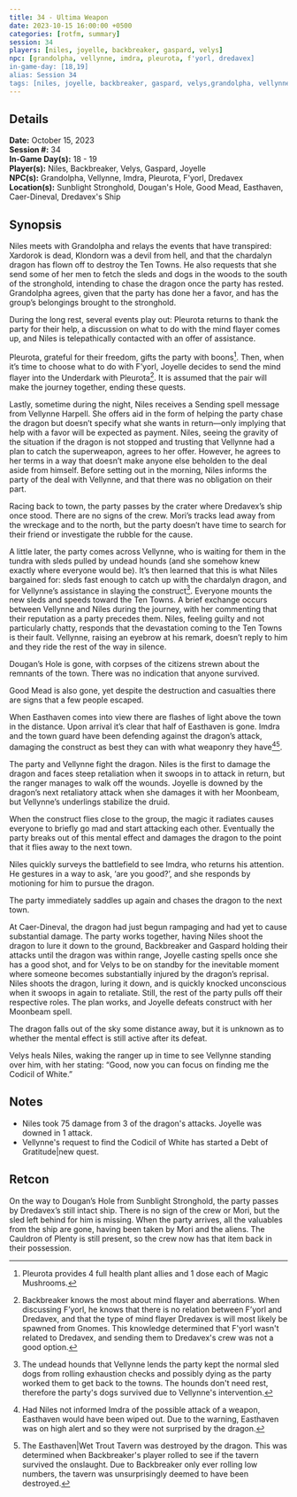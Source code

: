 ```yaml
---
title: 34 - Ultima Weapon
date: 2023-10-15 16:00:00 +0500
categories: [rotfm, summary]
session: 34
players: [niles, joyelle, backbreaker, gaspard, velys]
npc: [grandolpha, vellynne, imdra, pleurota, f'yorl, dredavex]
in-game-day: [18,19]
alias: Session 34
tags: [niles, joyelle, backbreaker, gaspard, velys,grandolpha, vellynne, imdra, pleurota, f'yorl, dredavex]
---
```


## Details

**Date:** October 15, 2023 <br>
**Session #:** 34 <br>
**In-Game Day(s):** 18 - 19 <br>
**Player(s):** Niles, Backbreaker, Velys, Gaspard, Joyelle <br>
**NPC(s):** Grandolpha, Vellynne, Imdra, Pleurota, F'yorl, Dredavex <br>
**Location(s):** Sunblight Stronghold, Dougan's Hole, Good Mead, Easthaven, Caer-Dineval, Dredavex's Ship

## Synopsis
Niles meets with Grandolpha and relays the events that have transpired: Xardorok is dead, Klondorn was a devil from hell, and that the chardalyn dragon has flown off to destroy the Ten Towns. He also requests that she send some of her men to fetch the sleds and dogs in the woods to the south of the stronghold, intending to chase the dragon once the party has rested. Grandolpha agrees, given that the party has done her a favor, and has the group’s belongings brought to the stronghold.

During the long rest, several events play out: Pleurota returns to thank the party for their help, a discussion on what to do with the mind flayer comes up, and Niles is telepathically contacted with an offer of assistance.

Pleurota, grateful for their freedom, gifts the party with boons[^1]. Then, when it’s time to choose what to do with F’yorl, Joyelle decides to send the mind flayer into the Underdark with Pleurota[^2]. It is assumed that the pair will make the journey together, ending these quests.

Lastly, sometime during the night, Niles receives a Sending spell message from Vellynne Harpell. She offers aid in the form of helping the party chase the dragon but doesn’t specify what she wants in return—only implying that help with a favor will be expected as payment. Niles, seeing the gravity of the situation if the dragon is not stopped and trusting that Vellynne had a plan to catch the superweapon, agrees to her offer. However, he agrees to her terms in a way that doesn’t make anyone else beholden to the deal aside from himself. Before setting out in the morning, Niles informs the party of the deal with Vellynne, and that there was no obligation on their part.

Racing back to town, the party passes by the crater where Dredavex’s ship once stood. There are no signs of the crew. Mori’s tracks lead away from the wreckage and to the north, but the party doesn’t have time to search for their friend or investigate the rubble for the cause.

A little later, the party comes across Vellynne, who is waiting for them in the tundra with sleds pulled by undead hounds (and she somehow knew exactly where everyone would be). It’s then learned that this is what Niles bargained for: sleds fast enough to catch up with the chardalyn dragon, and for Vellynne’s assistance in slaying the construct[^3]. Everyone mounts the new sleds and speeds toward the Ten Towns. A brief exchange occurs between Vellynne and Niles during the journey, with her commenting that their reputation as a party precedes them. Niles, feeling guilty and not particularly chatty, responds that the devastation coming to the Ten Towns is their fault. Vellynne, raising an eyebrow at his remark, doesn’t reply to him and they ride the rest of the way in silence.

Dougan’s Hole is gone, with corpses of the citizens strewn about the remnants of the town. There was no indication that anyone survived.

Good Mead is also gone, yet despite the destruction and casualties there are signs that a few people escaped.

When Easthaven comes into view there are flashes of light above the town in the distance. Upon arrival it’s clear that half of Easthaven is gone. Imdra and the town guard have been defending against the dragon’s attack, damaging the construct as best they can with what weaponry they have[^4][^5].

The party and Vellynne fight the dragon. Niles is the first to damage the dragon and faces steep retaliation when it swoops in to attack in return, but the ranger manages to walk off the wounds. Joyelle is downed by the dragon’s next retaliatory attack when she damages it with her Moonbeam, but Vellynne’s underlings stabilize the druid.

When the construct flies close to the group, the magic it radiates causes everyone to briefly go mad and start attacking each other. Eventually the party breaks out of this mental effect and damages the dragon to the point that it flies away to the next town.

Niles quickly surveys the battlefield to see Imdra, who returns his attention. He gestures in a way to ask, ‘are you good?’, and she responds by motioning for him to pursue the dragon.

The party immediately saddles up again and chases the dragon to the next town.

At Caer-Dineval, the dragon had just begun rampaging and had yet to cause substantial damage. The party works together, having Niles shoot the dragon to lure it down to the ground, Backbreaker and Gaspard holding their attacks until the dragon was within range, Joyelle casting spells once she has a good shot, and for Velys to be on standby for the inevitable moment where someone becomes substantially injured by the dragon’s reprisal. Niles shoots the dragon, luring it down, and is quickly knocked unconscious when it swoops in again to retaliate. Still, the rest of the party pulls off their respective roles. The plan works, and Joyelle defeats construct with her Moonbeam spell.

The dragon falls out of the sky some distance away, but it is unknown as to whether the mental effect is still active after its defeat.

Velys heals Niles, waking the ranger up in time to see Vellynne standing over him, with her stating: “Good, now you can focus on finding me the Codicil of White.”

## Notes
- Niles took 75 damage from 3 of the dragon's attacks. Joyelle was downed in 1 attack.
- Vellynne's request to find the Codicil of White has started a Debt of Gratitude|new quest.

## Retcon
On the way to Dougan’s Hole from Sunblight Stronghold, the party passes by Dredavex’s still intact ship. There is no sign of the crew or Mori, but the sled left behind for him is missing. When the party arrives, all the valuables from the ship are gone, having been taken by Mori and the aliens. The Cauldron of Plenty is still present, so the crew now has that item back in their possession.

[^1]: Pleurota provides 4 full health plant allies and 1 dose each of Magic Mushrooms.
[^2]: Backbreaker knows the most about mind flayer and aberrations. When discussing F’yorl, he knows that there is no relation between F’yorl and Dredavex, and that the type of mind flayer Dredavex is will most likely be spawned from Gnomes. This knowledge determined that F'yorl wasn't related to Dredavex, and sending them to Dredavex's crew was not a good option.
[^3]: The undead hounds that Vellynne lends the party kept the normal sled dogs from rolling exhaustion checks and possibly dying as the party worked them to get back to the towns. The hounds don't need rest, therefore the party's dogs survived due to Vellynne's intervention.
[^4]: Had Niles not informed Imdra of the possible attack of a weapon, Easthaven would have been wiped out. Due to the warning, Easthaven was on high alert and so they were not surprised by the dragon.
[^5]: The Easthaven|Wet Trout Tavern was destroyed by the dragon. This was determined when Backbreaker's player rolled to see if the tavern survived the onslaught. Due to Backbreaker only ever rolling low numbers, the tavern was unsurprisingly deemed to have been destroyed.